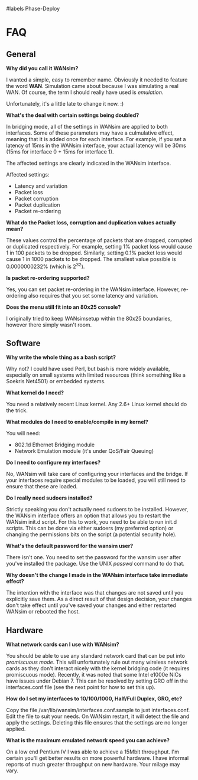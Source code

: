 ﻿#labels Phase-Deploy
# FAQ #

## General ##

**Why did you call it WANsim?**

I wanted a simple, easy to remember name. Obviously it needed to feature the word **WAN**. Simulation came about because I was simulating a real WAN. Of course, the term I should really have used is _emulation_.

Unfortunately, it's a little late to change it now.   :)


**What's the deal with certain settings being doubled?**

In bridging mode, all of the settings in WANsim are applied to both interfaces. Some of these parameters may have a culmulative effect, meaning that it is added once for each interface. For example, if you set a latency of 15ms in the WANsim interface, your actual latency will be 30ms (15ms for interface 0 + 15ms for interface 1).

The affected settings are clearly indicated in the WANsim interface.

Affected settings:
  * Latency and variation
  * Packet loss
  * Packet corruption
  * Packet duplication
  * Packet re-ordering


**What do the Packet loss, corruption and duplication values actually mean?**

These values control the percentage of packets that are dropped, corrupted or duplicated respectively. For example, setting 1% packet loss would cause 1 in 100 packets to be dropped. Similarly, setting 0.1% packet loss would cause 1 in 1000 packets to be dropped. The smallest value possible is 0.0000000232% (which is 2<sup>32</sup>).


**Is packet re-ordering supported?**

Yes, you can set packet re-ordering in the WANsim interface. However, re-ordering also requires that you set some latency and variation.


**Does the menu still fit into an 80x25 console?**

I originally tried to keep WANsimsetup within the 80x25 boundaries, however there simply wasn't room.


## Software ##

**Why write the whole thing as a bash script?**

Why not? I could have used Perl, but bash is more widely available, especially on small systems with limited resources (think something like a Soekris Net4501) or embedded systems.


**What kernel do I need?**

You need a relatively recent Linux kernel. Any 2.6+ Linux kernel should do the trick.


**What modules do I need to enable/compile in my kernel?**

You will need:
  * 802.1d Ethernet Bridging module
  * Network Emulation module (it's under QoS/Fair Queuing)


**Do I need to configure my interfaces?**

No, WANsim will take care of configuring your interfaces and the bridge. If your interfaces require special modules to be loaded, you will still need to ensure that these are loaded.


**Do I really need sudoers installed?**

Strictly speaking you don't actually need sudoers to be installed. However, the WANsim interface offers an option that allows you to restart the WANsim init.d script. For this to work, you need to be able to run init.d scripts. This can be done via either sudoers (my preferred option) or changing the permissions bits on the script (a potential security hole).


**What's the default password for the wansim user?**

There isn't one. You need to set the password for the wansim user after you've installed the package. Use the UNIX _passwd_ command to do that.


**Why doesn't the change I made in the WANsim interface take immediate effect?**

The intention with the interface was that changes are not saved until you explicitly save them. As a direct result of that design decision, your changes don't take effect until you've saved your changes and either restarted WANsim or rebooted the host.


## Hardware ##

**What network cards can I use with WANsim?**

You should be able to use any standard network card that can be put into _promiscuous mode_. This will unfortunately rule out many wireless network cards as they don't interact nicely with the kernel bridging code (it requires promiscuous mode). Recently, it was noted that some Intel e1000e NICs have issues under Debian 7. This can be resolved by setting GRO off in the interfaces.conf file (see the next point for how to set this up).


**How do I set my interfaces to 10/100/1000, Half/Full Duplex, GRO, etc?**

Copy the file /var/lib/wansim/interfaces.conf.sample to just interfaces.conf. Edit the file to suit your needs. On WANsim restart, it will detect the file and apply the settings. Deleting this file ensures that the settings are no longer applied.


**What is the maximum emulated network speed you can achieve?**

On a low end Pentium IV I was able to achieve a 15Mbit throughput. I'm certain you'll get better results on more powerful hardware. I have informal reports of much greater throughput on new hardware. Your milage may vary.